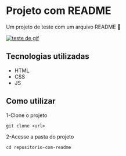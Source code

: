 # Projeto com README
Um projeto de teste com um arquivo README 🚀

[<img src = "./youtube.gif" alt ="teste de gif " >](https://youtube.com)

## Tecnologias utilizadas
- HTML 
- CSS
- JS
## Como utilizar

1-Clone o projeto
```
git clone <url>
```

2-Acesse a pasta do projeto
```
cd repositorio-com-readme
```
